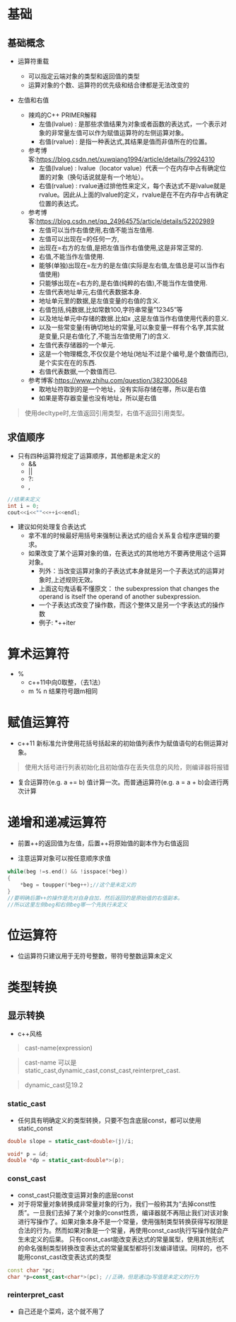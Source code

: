 # 基础
## 基础概念
* 运算符重载
    - 可以指定云端对象的类型和返回值的类型
    - 运算对象的个数、运算符的优先级和结合律都是无法改变的

* 左值和右值
    - 辣鸡的C++ PRIMER解释
        -  左值(lvalue) : 是那些求值结果为对象或者函数的表达式，一个表示对象的非常量左值可以作为赋值运算符的左侧运算对象。
        -  右值(rvalue) : 是指一种表达式,其结果是值而非值所在的位置。 
    - 参考博客:https://blog.csdn.net/xuwqiang1994/article/details/79924310
        - 左值(lvalue) : lvalue（locator value）代表一个在内存中占有确定位置的对象（换句话说就是有一个地址）。
        - 右值(rvalue) : rvalue通过排他性来定义，每个表达式不是lvalue就是rvalue。因此从上面的lvalue的定义，rvalue是在不在内存中占有确定位置的表达式。
    - 参考博客:https://blog.csdn.net/qq_24964575/article/details/52202989
        - 左值可以当作右值使用,右值不能当左值用.
        - 左值可以出现在=的任何一方,
        - 出现在=右方的左值,是把左值当作右值使用,这是非常正常的.
        - 右值,不能当作左值使用.
        - 能够(单独)出现在=左方的是左值(实际是左右值,左值总是可以当作右值使用)
        - 只能够出现在=右方的,是右值(纯粹的右值),不能当作左值使用.
        - 左值代表地址单元,右值代表数据本身.
        - 地址单元里的数据,是左值变量的右值的含义.
        - 右值包括,纯数据,比如常数100,字符串常量”12345”等
        - 以及地址单元中存储的数据.比如x ,这是左值当作右值使用代表的意义.
        - 以及一些常变量(有确切地址的常量,可以象变量一样有个名字,其实就是变量,只是右值化了,不能当左值使用了)的含义.
        - 左值代表存储器的一个单元.
        - 这是一个物理概念,不仅仅是个地址(地址不过是个编号,是个数值而已),是个实实在在的东西.
        - 右值代表数据,一个数值而已.
    - 参考博客:https://www.zhihu.com/question/382300648
        - 取地址符取到的是一个地址，没有实际存储在哪，所以是右值
        - 如果是寄存器变量也没有地址，所以是右值

> 使用decltype时,左值返回引用类型，右值不返回引用类型。

## 求值顺序
* 只有四种运算符规定了运算顺序，其他都是未定义的
    -  &&
    -  ||
    -  ?:
    -  ,

```cpp
//结果未定义
int i = 0;
cout<<i<<""<<++i<<endl;
```

* 建议如何处理复合表达式
    - 拿不准的时候最好用括号来强制让表达式的组合关系复合程序逻辑的要求。
    - 如果改变了某个运算对象的值，在表达式的其他地方不要再使用这个运算对象。
        - 列外：当改变运算对象的子表达式本身就是另一个子表达式的运算对象时,上述规则无效。
        - 上面这句鬼话看不懂原文： the subexpression that changes the operand is itself the operand of another subexpression. 
        - 一个子表达式改变了操作数，而这个整体又是另一个字表达式的操作数
        - 例子: *++iter

# 算术运算符
* %
    - c++11中向0取整，（去1法）
    - m % n 结果符号跟m相同

# 赋值运算符
* c++11 新标准允许使用花括号括起来的初始值列表作为赋值语句的右侧运算对象。
> 使用大括号进行列表初始化且初始值存在丢失信息的风险，则编译器将报错

* 复合运算符(e.g. a += b) 值计算一次。而普通运算符(e.g. a = a + b)会进行两次计算

# 递增和递减运算符
* 前置++的返回值为左值，后置++将原始值的副本作为右值返回

* 注意运算对象可以按任意顺序求值
  
```cpp
while(beg !=s.end() && !isspace(*beg))
{
    *beg = toupper(*beg++);//这个是未定义的
}
//要明确后置++的操作是先对自身自加，然后返回的是原始值的右值副本。
//所以这里左侧beg和右侧beg哪一个先执行未定义
```

# 位运算符
* 位运算符只建议用于无符号整数，带符号整数运算未定义

# 类型转换
## 显示转换
*  c++风格

> cast-name<type>(expression)

> cast-name 可以是static_cast,dynamic_cast,const_cast,reinterpret_cast.

> dynamic_cast见19.2

### static_cast
* 任何具有明确定义的类型转换，只要不包含底层const，都可以使用static_const

```cpp
double slope = static_cast<double>(j)/i;

void* p = &d;
double *dp = static_cast<double*>(p);
```

### const_cast
* const_cast只能改变运算对象的底层const
* 对于将常量对象转换成非常量对象的行为，我们一般称其为“去掉const性质”。一旦我们去掉了某个对象的const性质，编译器就不再阻止我们对该对象进行写操作了。如果对象本身不是一个常量，使用强制类型转换获得写权限是合法的行为。然而如果对象是一个常量，再使用const_cast执行写操作就会产生未定义的后果。
只有const_cast能改变表达式的常量属型，使用其他形式的命名强制类型转换改变表达式的常量属型都将引发编译错误。同样的，也不能用const_cast改变表达式的类型

```cpp
const char *pc;
char *p=const_cast<char*>(pc); //正确，但是通过p写值是未定义的行为
```

### reinterpret_cast
* 自己还是个菜鸡，这个就不用了